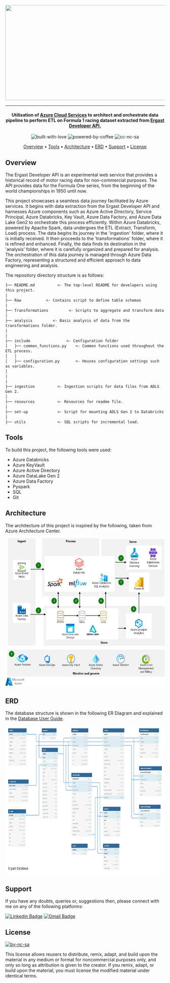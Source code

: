 <p align='center'>
<img src='[https://github.com/waqarg2001/Formula1-Insights-DE/blob/master/resources/image.png](https://github.com/waqarg2001/Coivid-19-DE-Project/blob/main/Resources/Logo.png)' width=600 height=300 >
</p>

---

<h4 align='center'> Utilisation of <a href='https://azure.microsoft.com/en-us' target='_blank'>Azure Cloud Services</a> to architect and orchestrate data pipeline to perform ETL on Formula 1 racing dataset extracted from <a href='https://ergast.com/mrd/'>Ergast Developer API.</a> </h4>

<p align='center'>
<img src="https://i.ibb.co/KxfMMsP/built-with-love.png" alt="built-with-love" border="0">
<img src="https://i.ibb.co/MBDK1Pk/powered-by-coffee.png" alt="powered-by-coffee" border="0">
<img src="https://i.ibb.co/CtGqhQH/cc-nc-sa.png" alt="cc-nc-sa" border="0">
</p>

<p align="center">
  <a href="#overview">Overview</a> •
  <a href="#tools">Tools</a> •
  <a href="#architecture">Architecture</a> •
  <a href="#erd">ERD</a> •
  <a href="#support">Support</a> •
  <a href="#license">License</a>
</p>


## Overview

<p>The Ergast Developer API is an experimental web service that provides a historical record of motor racing data for non-commercial purposes. The API provides data for the Formula One series, from the beginning of the world championships in 1950 until now.</p>

This project showcases a seamless data journey facilitated by Azure services. It begins with data extraction from the Ergast Developer API and harnesses Azure components such as Azure Active Directory, Service Principal, Azure Databricks, Key Vault, Azure Data Factory, and Azure Data Lake Gen2 to orchestrate this process efficiently. Within Azure Databricks, powered by Apache Spark, data undergoes the ETL (Extract, Transform, Load) process. The data begins its journey in the 'ingestion' folder, where it is initially received. It then proceeds to the 'transformations' folder, where it is refined and enhanced. Finally, the data finds its destination in the 'analysis' folder, where it is carefully organized and prepared for analysis. The orchestration of this data journey is managed through Azure Data Factory, representing a structured and efficient approach to data engineering and analysis.

The repository directory structure is as follows:

```
├── README.md          <- The top-level README for developers using this project. 
| 
├── Raw           <- Contains script to define table schemas
| 
├── Transformations         <- Scripts to aggregate and transform data
│  
├── analysis         <- Basic analysis of data from the transformations folder.  
| 
│ 
├── include                <- Configuration folder 
│   ├── common_functions.py    <- Common functions used throughout the ETL process.
│   │ 
│   ├── configuration.py       <- Houses configuration settings such as variables.
│      
|         
|
├── ingestion          <- Ingestion scripts for data files from ADLS Gen 2.
│      
├── resources          <- Resources for readme file.
|
├── set-up             <- Script for mounting ADLS Gen 2 to Databricks
|         
├── utils              <- SQL scripts for incremental load.
```

## Tools 

To build this project, the following tools were used:

- Azure Databricks
- Azure KeyVault
- Azure Active Directory
- Azure DataLake Gen 2
- Azure Data Factory
- Pyspark
- SQL
- Git

## Architecture

The architecture of this project is inspired by the following, taken from Azure Architecture Center.

<p align='center'>
  <img src='https://github.com/waqarg2001/Formula1-Insights-DE/blob/master/resources/arch.png' height=470 width=600>
</p>  



## ERD

The database structure is shown in the following ER Diagram and explained in the <a href='http://ergast.com/docs/f1db_user_guide.txt' >Database User Guide</a>.

<p align='center'>
  <img src='https://github.com/waqarg2001/Formula1-Insights-DE/blob/master/resources/erd.png' width=600 height=470>
</p>  




## Support

If you have any doubts, queries or, suggestions then, please connect with me on any of the following platforms:

[![Linkedin Badge][linkedinbadge]][linkedin] 
[![Gmail Badge][gmailbadge]][gmail]


## License

<a href = 'https://creativecommons.org/licenses/by-nc-sa/4.0/' target="_blank">
    <img src="https://i.ibb.co/mvmWGkm/by-nc-sa.png" alt="by-nc-sa" border="0" width="88" height="31">
</a>

This license allows reusers to distribute, remix, adapt, and build upon the material in any medium or format for noncommercial purposes only, and only so long as attribution is given to the creator. If you remix, adapt, or build upon the material, you must license the modified material under identical terms.



<!--Profile Link-->
[linkedin]: https://www.linkedin.com/in/waqargul
[gmail]: mailto:waqargul6@gmail.com

<!--Logo Link -->
[linkedinbadge]: https://img.shields.io/badge/waqargul-0077B5?style=for-the-badge&logo=linkedin&logoColor=white
[gmailbadge]: https://img.shields.io/badge/Gmail-D14836?style=for-the-badge&logo=gmail&logoColor=white
